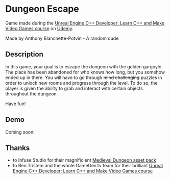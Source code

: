 # Dungeon Escape
Game made during the [Unreal Engine C++ Developer: Learn C++ and Make Video Games course](https://www.udemy.com/share/101WeuCEQfcFZQQnw=/) on [Udemy](https://www.udemy.com/).

Made by Anthony Blanchette-Potvin - A random dude

## Description
In this game, your goal is to escape the dungeon with the golden gargoyle. The place has been abandoned for who knows how long, but you somehow ended up in there. You will have to go through ~~mind challenging~~ puzzles in order to unlock new rooms and progress through the level. To do so, the player is given the ability to grab and interact with certain objects throughout the dungeon.

Have fun!

## Demo
Coming soon!

## Thanks
- to Infuse Studio for their magnificient [Medieval Dungeon asset pack](https://www.unrealengine.com/marketplace/en-US/product/a5b6a73fea5340bda9b8ac33d877c9e2)
- to Ben Tristem and the whole GameDev.tv team for their brilliant [Unreal Engine C++ Developer: Learn C++ and Make Video Games course](https://www.udemy.com/share/101WeuCEQfcFZQQnw=/)
